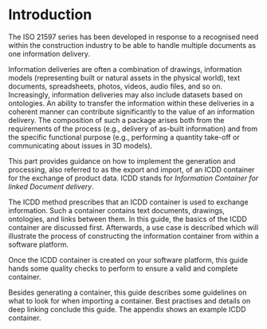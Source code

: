 # Introduction 

The ISO 21597 series has been developed in response to a recognised need within the construction industry to be able to handle multiple documents as one information delivery. 

Information deliveries are often a combination of drawings, information models (representing built or natural assets in the physical world), text documents, spreadsheets, photos, videos, audio files, and so on. Increasingly, information deliveries may also include datasets based on ontologies. An ability to transfer the information within these deliveries in a coherent manner can contribute significantly to the value of an information delivery. The composition of such a package arises both from the requirements of the process (e.g., delivery of as-built information) and from the specific functional purpose (e.g., performing a quantity take-off or communicating about issues in 3D models). 

This part provides guidance on how to implement the generation and processing, also referred to as the export and import, of an ICDD container for the exchange of product data. ICDD stands for *Information Container for linked Document delivery*.

The ICDD method prescribes that an ICDD container is used to exchange information. Such a container contains text documents, drawings, ontologies, and links between them. In this guide, the basics of the ICDD container are discussed first. Afterwards, a use case is described which will illustrate the process of constructing the information container from within a software platform. 

Once the ICDD container is created on your software platform, this guide hands some quality checks to perform to ensure a valid and complete container. 

Besides generating a container, this guide describes some guidelines on what to look for when importing a container. Best practises and details on deep linking conclude this guide. The appendix shows an example ICDD container.